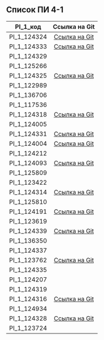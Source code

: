 ## Список ПИ 4-1

| PI_1_код    |                                Ссылка на Git                                |
|-------------|:---------------------------------------------------------------------------:|
| PI_1_124324 |                [Ссылка на Git](https://github.com/belovadd)                 |
| PI_1_124333 |         [Ссылка на Git](https://github.com/RbhFUJIxV/Pi_41_124333)          |
| PI_1_124329 |                                                                             |
| PI_1_125266 |                                                                             |
| PI_1_124325 |           [Ссылка на Git](https://github.com/Grigs04/124325.git)            |
| PI_1_122989 |                                                                             |
| PI_1_136706 |                                                                             |
| PI_1_117536 |                                                                             |
| PI_1_124318 |        [Ссылка на Git](https://github.com/DRON5011/PI_41_124318.git)        |
| PI_1_124005 |                                                                             |
| PI_1_124331 |           [Ссылка на Git](https://github.com/alexeyilyin7-source)           |
| PI_1_124004 |           [Ссылка на Git](https://github.com/Egor4pik/s124004)                                                                  |
| PI_1_124212 |                                                                             |
| PI_1_124093 |               [Ссылка на Git](https://github.com/Pkopeykasir)               |
| PI_1_125809 |                                                                             |
| PI_1_123422 |                                                                             |
| PI_1_124314 |        [Ссылка на Git](https://github.com/s124314/pi4-1-s124314.git)        |
| PI_1_125810 |                                                                             |
| PI_1_124191 |           [Ссылка на Git](https://github.com/pupa0000/homework1)            |
| PI_1_123619 |                                                                             |
| PI_1_124339 |     [Ссылка на Git](https://github.com/poetessa21stoletiya/s124339.git)     |
| PI_1_136350 |                                                                             |
| PI_1_124337 |                                                                             |
| PI_1_123762 |               [Ссылка на Git](https://github.com/Username-52)               |
| PI_1_124335 |                                                                             |
| PI_1_124207 |                                                                             |
| PI_1_124319 |                                                                             |
| PI_1_124316 |             [Ссылка на Git](https://github.com/smtheas/124316)              |
| PI_1_124934 |                                                                             |
| PI_1_124328 |         [Ссылка на Git](https://github.com/S124328/PI_4-1_S124328)          |
| PI_1_123724 |                                                                             |


 
